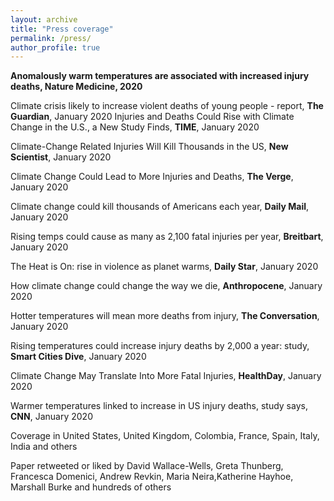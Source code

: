 ```yaml
---
layout: archive
title: "Press coverage"
permalink: /press/
author_profile: true
---
```


<b>Anomalously warm temperatures are associated with increased injury deaths, Nature Medicine, 2020</b>

Climate crisis likely to increase violent deaths of young people - report, <b>The Guardian</b>, January 2020
Injuries and Deaths Could Rise with Climate Change in the U.S., a New Study Finds, <b>TIME</b>, January 2020

Climate-Change Related Injuries Will Kill Thousands in the US, <b>New Scientist</b>, January 2020

Climate Change Could Lead to More Injuries and Deaths, <b>The Verge</b>, January 2020

Climate change could kill thousands of Americans each year, <b>Daily Mail</b>, January 2020

Rising temps could cause as many as 2,100 fatal injuries per year, <b>Breitbart</b>, January 2020

The Heat is On: rise in violence as planet warms, <b>Daily Star</b>, January 2020

How climate change could change the way we die, <b>Anthropocene</b>, January 2020

Hotter temperatures will mean more deaths from injury, <b>The Conversation</b>, January 2020

Rising temperatures could increase injury deaths by 2,000 a year: study, <b>Smart Cities Dive</b>, January 2020

Climate Change May Translate Into More Fatal Injuries, <b>HealthDay</b>, January 2020

Warmer temperatures linked to increase in US injury deaths, study says, <b>CNN</b>, January 2020

Coverage in United States, United Kingdom, Colombia, France, Spain, Italy, India and others

Paper retweeted or liked by David Wallace-Wells, Greta Thunberg, Francesca Domenici, Andrew Revkin, Maria Neira,Katherine Hayhoe, Marshall Burke and hundreds of others
